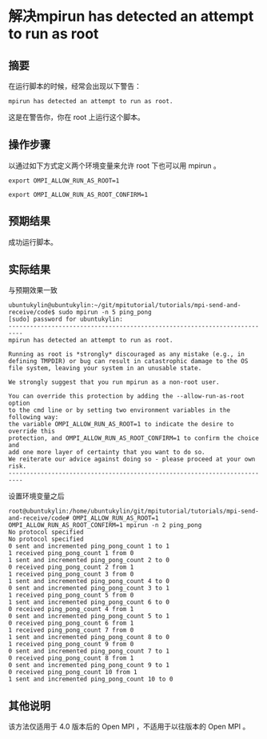 # 解决mpirun has detected an attempt to run as root

## 摘要

在运行脚本的时候，经常会出现以下警告：

```mpirun has detected an attempt to run as root.```

这是在警告你，你在 root 上运行这个脚本。

## 操作步骤

以通过如下方式定义两个环境变量来允许 root 下也可以用 mpirun 。

```export OMPI_ALLOW_RUN_AS_ROOT=1```

```export OMPI_ALLOW_RUN_AS_ROOT_CONFIRM=1```

## 预期结果

成功运行脚本。

## 实际结果

与预期效果一致

```
ubuntukylin@ubuntukylin:~/git/mpitutorial/tutorials/mpi-send-and-receive/code$ sudo mpirun -n 5 ping_pong
[sudo] password for ubuntukylin: 
--------------------------------------------------------------------------
mpirun has detected an attempt to run as root.

Running as root is *strongly* discouraged as any mistake (e.g., in
defining TMPDIR) or bug can result in catastrophic damage to the OS
file system, leaving your system in an unusable state.

We strongly suggest that you run mpirun as a non-root user.

You can override this protection by adding the --allow-run-as-root option
to the cmd line or by setting two environment variables in the following way:
the variable OMPI_ALLOW_RUN_AS_ROOT=1 to indicate the desire to override this
protection, and OMPI_ALLOW_RUN_AS_ROOT_CONFIRM=1 to confirm the choice and
add one more layer of certainty that you want to do so.
We reiterate our advice against doing so - please proceed at your own risk.
--------------------------------------------------------------------------
```

设置环境变量之后

```
root@ubuntukylin:/home/ubuntukylin/git/mpitutorial/tutorials/mpi-send-and-receive/code# OMPI_ALLOW_RUN_AS_ROOT=1 OMPI_ALLOW_RUN_AS_ROOT_CONFIRM=1 mpirun -n 2 ping_pong
No protocol specified
No protocol specified
0 sent and incremented ping_pong_count 1 to 1
1 received ping_pong_count 1 from 0
1 sent and incremented ping_pong_count 2 to 0
0 received ping_pong_count 2 from 1
1 received ping_pong_count 3 from 0
1 sent and incremented ping_pong_count 4 to 0
0 sent and incremented ping_pong_count 3 to 1
1 received ping_pong_count 5 from 0
1 sent and incremented ping_pong_count 6 to 0
0 received ping_pong_count 4 from 1
0 sent and incremented ping_pong_count 5 to 1
0 received ping_pong_count 6 from 1
1 received ping_pong_count 7 from 0
1 sent and incremented ping_pong_count 8 to 0
1 received ping_pong_count 9 from 0
0 sent and incremented ping_pong_count 7 to 1
0 received ping_pong_count 8 from 1
0 sent and incremented ping_pong_count 9 to 1
0 received ping_pong_count 10 from 1
1 sent and incremented ping_pong_count 10 to 0
```


## 其他说明

该方法仅适用于 4.0 版本后的 Open MPI ，不适用于以往版本的 Open MPI 。
